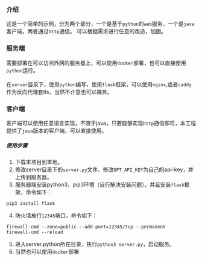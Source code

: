 ### 介绍

这是一个简单的示例，分为两个部分，一个是基于`python`的`web`服务，一个是`java`客户端，两者通过`http`通信。
可以根据需求进行任意的改造，加固。

### 服务端
需要部署在可以访问外网的服务器上，可以使用`docker`部署，也可以直接使用`python`运行。<br><br>
在`server`目录下，使用`python`编写，使用`flask`框架，可以使用`nginx`,或者`caddy`作为反向代理套tls，当然不介意也可以裸奔。

### 客户端
客户端可以使用任意语言实现，不限于java，只要能够实现`http`通信即可，本工程提供了`java`版本的客户端，可以直接使用。

##### 使用步骤

1. 下载本项目到本地。
2. 修改server目录下的`server.py`文件，修改`GPT_API_KEY`为自己的api-key，并上传到服务器。
3. 服务器端安装python3，pip3环境（自行解决安装问题），并且安装`flask`框架，命令如下：
```shell
pip3 install flask
```
4. 防火墙放行`12345`端口，命令如下：
```shell
firewall-cmd --zone=public --add-port=12345/tcp --permanent
firewall-cmd --reload
```
5. 进入server.python所在目录，执行`python3 server.py`，启动服务。
6. 当然也可以使用`docker`部署
